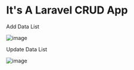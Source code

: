 # It's A Laravel CRUD App
Add Data List
<br>

![image](https://github.com/MohdHadi72/Laravel-CRUD-App/assets/154020781/5be6ee91-cc66-4684-acdb-8083afd9ecb2)


Update Data List
<br>

![image](https://github.com/MohdHadi72/Laravel-CRUD-App/assets/154020781/741da102-692b-4b5f-81e1-1c0a15e5f4c5)
